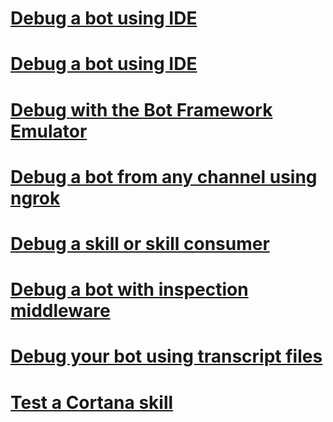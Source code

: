 <!-- # [Debug guidelines](../v4sdk/bot-builder-testing-debugging.md) -->
# [Debug a bot using IDE](../bot-service-debug-bot.md)
# [Debug a bot using IDE](../bot-service-debug-bot-v3.md)
# [Debug with the Bot Framework Emulator](../bot-service-debug-emulator.md)
# [Debug a bot from any channel using ngrok](../bot-service-debug-channel-ngrok.md)
# [Debug a skill or skill consumer](../v4sdk/skills-debug-skill-or-consumer.md)
# [Debug a bot with inspection middleware](../bot-service-debug-inspection-middleware.md)
# [Debug your bot using transcript files](../v4sdk/bot-builder-debug-transcript.md)
# [Test a Cortana skill](../bot-service-debug-cortana-skill.md)
